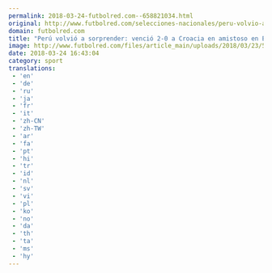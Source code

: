 ```yaml
---
permalink: 2018-03-24-futbolred.com--658821034.html
original: http://www.futbolred.com/selecciones-nacionales/peru-volvio-a-sorprender-vencio-2-0-a-croacia-en-amistoso-en-ee-uu-82662
domain: futbolred.com
title: "Perú volvió a sorprender: venció 2-0 a Croacia en amistoso en EE.UU."
image: http://www.futbolred.com/files/article_main/uploads/2018/03/23/5ab5bec5ad7e7.jpeg
date: 2018-03-24 16:43:04
category: sport
translations: 
 - 'en'
 - 'de'
 - 'ru'
 - 'ja'
 - 'fr'
 - 'it'
 - 'zh-CN'
 - 'zh-TW'
 - 'ar'
 - 'fa'
 - 'pt'
 - 'hi'
 - 'tr'
 - 'id'
 - 'nl'
 - 'sv'
 - 'vi'
 - 'pl'
 - 'ko'
 - 'no'
 - 'da'
 - 'th'
 - 'ta'
 - 'ms'
 - 'hy'
---
```


